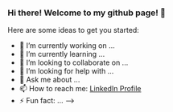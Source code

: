 ### Hi there! Welcome to my github page! 👋

Here are some ideas to get you started:

- 🔭 I’m currently working on ...
- 🌱 I’m currently learning ...
- 👯 I’m looking to collaborate on ...
- 🤔 I’m looking for help with ...
- 💬 Ask me about ...
- 📫 How to reach me: [LinkedIn Profile](https://www.linkedin.com/in/amerwafiy/)
- ⚡ Fun fact: ...
-->
